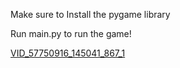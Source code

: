 

Make sure to Install the pygame library

Run main.py to run the game!

[VID_57750916_145041_867_1](https://user-images.githubusercontent.com/30742012/143855260-7534adf8-fdc9-4c9c-83b5-fb4b589788f5.gif)
